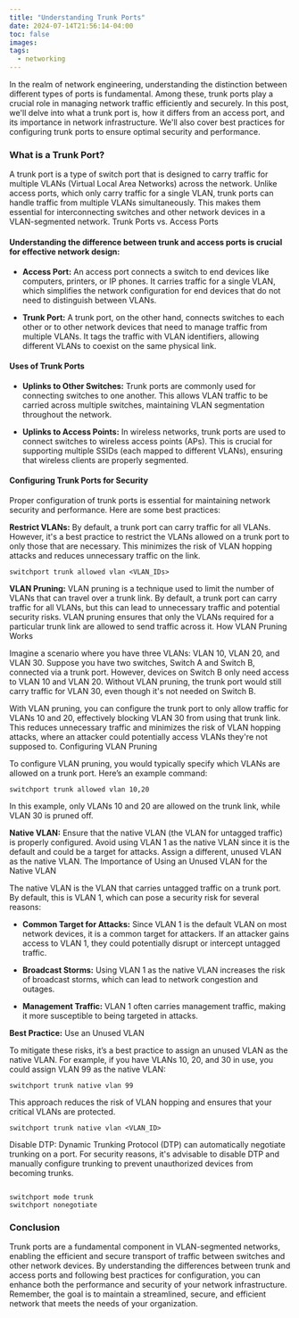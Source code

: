 ```yaml
---
title: "Understanding Trunk Ports"
date: 2024-07-14T21:56:14-04:00
toc: false
images:
tags:
  - networking
---
```




In the realm of network engineering, understanding the distinction between different types of ports is fundamental. Among these, trunk ports play a crucial role in managing network traffic efficiently and securely. In this post, we'll delve into what a trunk port is, how it differs from an access port, and its importance in network infrastructure. We'll also cover best practices for configuring trunk ports to ensure optimal security and performance.

### What is a Trunk Port?

A trunk port is a type of switch port that is designed to carry traffic for multiple VLANs (Virtual Local Area Networks) across the network. Unlike access ports, which only carry traffic for a single VLAN, trunk ports can handle traffic from multiple VLANs simultaneously. This makes them essential for interconnecting switches and other network devices in a VLAN-segmented network.
Trunk Ports vs. Access Ports

#### Understanding the difference between trunk and access ports is crucial for effective network design:

-  **Access Port:** An access port connects a switch to end devices like computers, printers, or IP phones. It carries traffic for a single VLAN, which simplifies the network configuration for end devices that do not need to distinguish between VLANs.

-  **Trunk Port:** A trunk port, on the other hand, connects switches to each other or to other network devices that need to manage traffic from multiple VLANs. It tags the traffic with VLAN identifiers, allowing different VLANs to coexist on the same physical link.

#### Uses of Trunk Ports

- **Uplinks to Other Switches:** Trunk ports are commonly used for connecting switches to one another. This allows VLAN traffic to be carried across multiple switches, maintaining VLAN segmentation throughout the network.

 - **Uplinks to Access Points:** In wireless networks, trunk ports are used to connect switches to wireless access points (APs). This is crucial for supporting multiple SSIDs (each mapped to different VLANs), ensuring that wireless clients are properly segmented.

#### Configuring Trunk Ports for Security

Proper configuration of trunk ports is essential for maintaining network security and performance. Here are some best practices:

**Restrict VLANs:** By default, a trunk port can carry traffic for all VLANs. However, it's a best practice to restrict the VLANs allowed on a trunk port to only those that are necessary. This minimizes the risk of VLAN hopping attacks and reduces unnecessary traffic on the link.

```shell
switchport trunk allowed vlan <VLAN_IDs>
```

**VLAN Pruning:** VLAN pruning is a technique used to limit the number of VLANs that can travel over a trunk link. By default, a trunk port can carry traffic for all VLANs, but this can lead to unnecessary traffic and potential security risks. VLAN pruning ensures that only the VLANs required for a particular trunk link are allowed to send traffic across it.
How VLAN Pruning Works

Imagine a scenario where you have three VLANs: VLAN 10, VLAN 20, and VLAN 30. Suppose you have two switches, Switch A and Switch B, connected via a trunk port. However, devices on Switch B only need access to VLAN 10 and VLAN 20. Without VLAN pruning, the trunk port would still carry traffic for VLAN 30, even though it's not needed on Switch B.

With VLAN pruning, you can configure the trunk port to only allow traffic for VLANs 10 and 20, effectively blocking VLAN 30 from using that trunk link. This reduces unnecessary traffic and minimizes the risk of VLAN hopping attacks, where an attacker could potentially access VLANs they're not supposed to.
Configuring VLAN Pruning

To configure VLAN pruning, you would typically specify which VLANs are allowed on a trunk port. Here’s an example command:

```shell
switchport trunk allowed vlan 10,20
```

In this example, only VLANs 10 and 20 are allowed on the trunk link, while VLAN 30 is pruned off.

**Native VLAN:** Ensure that the native VLAN (the VLAN for untagged traffic) is properly configured. Avoid using VLAN 1 as the native VLAN since it is the default and could be a target for attacks. Assign a different, unused VLAN as the native VLAN.
The Importance of Using an Unused VLAN for the Native VLAN

The native VLAN is the VLAN that carries untagged traffic on a trunk port. By default, this is VLAN 1, which can pose a security risk for several reasons:

- **Common Target for Attacks:** Since VLAN 1 is the default VLAN on most network devices, it is a common target for attackers. If an attacker gains access to VLAN 1, they could potentially disrupt or intercept untagged traffic.

- **Broadcast Storms:** Using VLAN 1 as the native VLAN increases the risk of broadcast storms, which can lead to network congestion and outages.

- **Management Traffic:** VLAN 1 often carries management traffic, making it more susceptible to being targeted in attacks.


**Best Practice:** Use an Unused VLAN

To mitigate these risks, it’s a best practice to assign an unused VLAN as the native VLAN. For example, if you have VLANs 10, 20, and 30 in use, you could assign VLAN 99 as the native VLAN:

```shell
switchport trunk native vlan 99
```

This approach reduces the risk of VLAN hopping and ensures that your critical VLANs are protected.

```shell
switchport trunk native vlan <VLAN_ID>
```

Disable DTP: Dynamic Trunking Protocol (DTP) can automatically negotiate trunking on a port. For security reasons, it's advisable to disable DTP and manually configure trunking to prevent unauthorized devices from becoming trunks.

```shell

switchport mode trunk
switchport nonegotiate
```
### Conclusion

Trunk ports are a fundamental component in VLAN-segmented networks, enabling the efficient and secure transport of traffic between switches and other network devices. By understanding the differences between trunk and access ports and following best practices for configuration, you can enhance both the performance and security of your network infrastructure. Remember, the goal is to maintain a streamlined, secure, and efficient network that meets the needs of your organization.